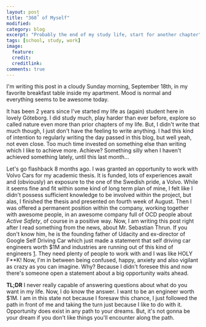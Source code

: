 ```yaml
---
layout: post
title: "360˚ of Myself"
modified:
category: blog
excerpt: "Probably the end of my study life, start for another chapter"
tags: [school, study, work]
image:
  feature:
  credit:
  creditlink:
comments: true
---
```


I'm writing this post in a cloudy Sunday morning, September 18th, in my favorite breakfast table inside my apartment. Mood is normal and everything seems to be awesome today.

It has been 2 years since I've started my life as (again) student here in lovely Göteborg. I did study much, play harder than ever before, explore so called nature even more than prior chapters of my life. But, I didn't write that much though, I just don't have the feeling to write anything. I had this kind of intention to regularly writing the day passed in this blog, but well yeah, not even close. Too much time invested on something else than writing which I like to achieve more. Achieve? Something silly when I haven't achieved something lately, until this last month...

Let's go flashback 8 months ago. I was granted an opportunity to work with Volvo Cars for my academic thesis. It is funded, lots of experiences await and (obviously) an exposure to the one of the Swedish pride, a Volvo.
While it seems fine and fit within some kind of long term plan of mine, I felt like I didn't possess sufficient knowledge to be involved within the project, but alas, I finished the thesis and presented on fourth week of August. Then I was offered a permanent position within the company, working together with awesome people, in an awesome company full of OCD people about *Active Safety*, of course in a positive way. Now, I am writing this post right after I read something from the news, about Mr. Sebastian Thrun. If you don't know him, he is the founding father of Udacity and ex-director of Google Self Driving Car which just made a statement that self driving car engineers worth $1M and industries are running out of this kind of engineers [1][01]. They need plenty of people to work with and I was like HOLY F**K! Now, I'm in between being confused, happy, anxiety and also vigilant as crazy as you can imagine. Why? Because I didn't foresee this and now there's someone open a statement about a big opportunity waits ahead.

**TL;DR** I never really capable of answering questions about what do you want in my life. Now, I do know the answer. I want to be an engineer worth $1M. I am in this state not because I foresaw this chance, I just followed the path in front of me and taking the turn just because I like to do with it. Opportunity does exist in any path to your dreams. But, it's not gonna be your dream if you don't like things you'll encounter along the path.


[01]: http://www.recode.net/2016/9/17/12943214/sebastian-thrun-self-driving-talent-pool
